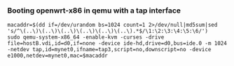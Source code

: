 ### Booting openwrt-x86 in qemu with a tap interface
```shell
macaddr=$(dd if=/dev/urandom bs=1024 count=1 2>/dev/null|md5sum|sed 's/^\(..\)\(..\)\(..\)\(..\)\(..\)\(..\).*$/\1:\2:\3:\4:\5:\6/')
sudo qemu-system-x86_64 -enable-kvm -curses -drive file=hostB.vdi,id=d0,if=none -device ide-hd,drive=d0,bus=ide.0 -m 1024 -netdev tap,id=mynet0,ifname=tap3,script=no,downscript=no -device e1000,netdev=mynet0,mac=$macaddr
```

